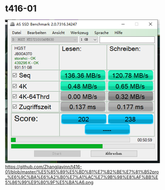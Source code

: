 # t416-01

![image](https://github.com/Zhangjiayinn/t416-01/blob/master/%E5%85%89%E5%BD%B1%E7%B2%BE%E7%81%B52pro_%E6%9C%BA%E6%A2%B0%E7%A1%AC%E7%9B%98%E8%AF%BB%E5%86%99%E9%80%9F%E5%BA%A6.png)
https://github.com/Zhangjiayinn/t416-01/blob/master/%E5%85%89%E5%BD%B1%E7%B2%BE%E7%81%B52pro_%E6%9C%BA%E6%A2%B0%E7%A1%AC%E7%9B%98%E8%AF%BB%E5%86%99%E9%80%9F%E5%BA%A6.png
